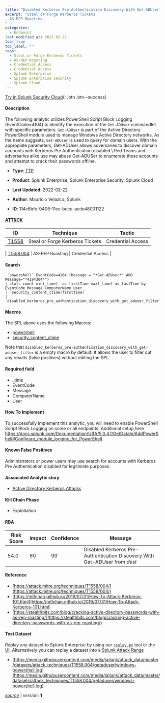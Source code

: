 ```yaml
---
title: "Disabled Kerberos Pre-Authentication Discovery With Get-ADUser"
excerpt: "Steal or Forge Kerberos Tickets
, AS-REP Roasting
"
categories:
  - Endpoint
last_modified_at: 2022-02-22
toc: true
toc_label: ""
tags:
  - Steal or Forge Kerberos Tickets
  - AS-REP Roasting
  - Credential Access
  - Credential Access
  - Splunk Enterprise
  - Splunk Enterprise Security
  - Splunk Cloud
---
```




[Try in Splunk Security Cloud](https://www.splunk.com/en_splunk_app_enrichmentus/cyber-security.html){: .btn .btn--success}

#### Description

The following analytic utilizes PowerShell Script Block Logging (EventCode=4104) to identify the execution of the `Get-ADUser` commandlet with specific parameters. `Get-ADUser` is part of the Active Directory PowerShell module used to manage Windows Active Directory networks. As the name suggests, `Get-ADUser` is used to query for domain users. With the appropiate parameters, Get-ADUser allows adversaries to discover domain accounts with Kerberos Pre Authentication disabled.\ Red Teams and adversaries alike use may abuse Get-ADUSer to enumerate these accounts and attempt to crack their passwords offline.

- **Type**: [TTP](https://github.com/splunk/security_content/wiki/object-Analytic-Types)
- **Product**: Splunk Enterprise, Splunk Enterprise Security, Splunk Cloud


- **Last Updated**: 2022-02-22
- **Author**: Mauricio Velazco, Splunk
- **ID**: 114c6bfe-9406-11ec-bcce-acde48001122


#### [ATT&CK](https://attack.mitre.org/)

| ID             | Technique        |  Tactic             |
| -------------- | ---------------- |-------------------- |
| [T1558](https://attack.mitre.org/techniques/T1558/) | Steal or Forge Kerberos Tickets | Credential Access |

| [T1558.004](https://attack.mitre.org/techniques/T1558/004/) | AS-REP Roasting | Credential Access |

#### Search

```
 `powershell` EventCode=4104 (Message = "*Get-ADUser*" AND Message="*4194304*") 
| stats count min(_time)  as firstTime max(_time) as lastTime by EventCode Message ComputerName User 
| `security_content_ctime(firstTime)` 
| `disabled_kerberos_pre_authentication_discovery_with_get_aduser_filter`
```

#### Macros
The SPL above uses the following Macros:
* [powershell](https://github.com/splunk/security_content/blob/develop/macros/powershell.yml)
* [security_content_ctime](https://github.com/splunk/security_content/blob/develop/macros/security_content_ctime.yml)

Note that `disabled_kerberos_pre-authentication_discovery_with_get-aduser_filter` is a empty macro by default. It allows the user to filter out any results (false positives) without editing the SPL.

#### Required field
* _time
* EventCode
* Message
* ComputerName
* User


#### How To Implement
To successfully implement this analytic, you will need to enable PowerShell Script Block Logging on some or all endpoints. Additional setup here https://docs.splunk.com/Documentation/UBA/5.0.4.1/GetDataIn/AddPowerShell#Configure_module_logging_for_PowerShell.

#### Known False Positives
Administrators or power users may use search for accounts with Kerberos Pre Authentication disabled for legitimate purposes.

#### Associated Analytic story
* [Active Directory Kerberos Attacks](/stories/active_directory_kerberos_attacks)


#### Kill Chain Phase
* Exploitation



#### RBA

| Risk Score  | Impact      | Confidence   | Message      |
| ----------- | ----------- |--------------|--------------|
| 54.0 | 60 | 90 | Disabled Kerberos Pre-Authentication Discovery With Get-ADUser from $dest$ |




#### Reference

* [https://attack.mitre.org/techniques/T1558/004/](https://attack.mitre.org/techniques/T1558/004/)
* [https://m0chan.github.io/2019/07/31/How-To-Attack-Kerberos-101.html](https://m0chan.github.io/2019/07/31/How-To-Attack-Kerberos-101.html)
* [https://stealthbits.com/blog/cracking-active-directory-passwords-with-as-rep-roasting/](https://stealthbits.com/blog/cracking-active-directory-passwords-with-as-rep-roasting/)



#### Test Dataset
Replay any dataset to Splunk Enterprise by using our [`replay.py`](https://github.com/splunk/attack_data#using-replaypy) tool or the [UI](https://github.com/splunk/attack_data#using-ui).
Alternatively you can replay a dataset into a [Splunk Attack Range](https://github.com/splunk/attack_range#replay-dumps-into-attack-range-splunk-server)


* [https://media.githubusercontent.com/media/splunk/attack_data/master/datasets/attack_techniques/T1558.004/getaduser/windows-powershell.log](https://media.githubusercontent.com/media/splunk/attack_data/master/datasets/attack_techniques/T1558.004/getaduser/windows-powershell.log)



[*source*](https://github.com/splunk/security_content/tree/develop/detections/endpoint/disabled_kerberos_pre-authentication_discovery_with_get-aduser.yml) \| *version*: **1**
